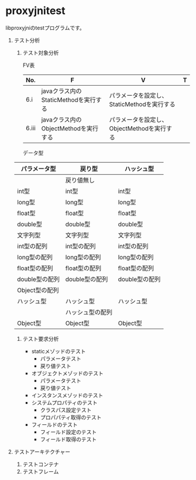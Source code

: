 proxyjnitest
============
libproxyjniのtestプログラムです。

1. テスト分析
    1. テスト対象分析
    
        FV表  
        
        |No.  |F                                    |V                                          |T  |
        |-----|-------------------------------------|-------------------------------------------|---|
        |6.i  |javaクラス内のStaticMethodを実行する |パラメータを設定し、StaticMethodを実行する |   |
        |6.iii|javaクラス内のObjectMethodを実行する |パラメータを設定し、ObjectMethodを実行する |   |
    
        データ型  
        
    |パラメータ型  |戻り型          |ハッシュ型    |
    |--------------|----------------|--------------|
    |              |戻り値無し      |              |
    |int型         |int型           |int型         |
    |long型        |long型          |long型        |
    |float型       |float型         |float型       |
    |double型      |double型        |double型      |
    |文字列型      |文字列型        |文字列型      |
    |int型の配列   |int型の配列     |int型の配列   |
    |long型の配列  |long型の配列    |long型の配列  |
    |float型の配列 |float型の配列   |float型の配列 |
    |double型の配列|double型の配列  |double型の配列|
    |Object型の配列|                |              |
    |ハッシュ型    |ハッシュ型      |ハッシュ型    |
    |              |ハッシュ型の配列|              |
    |Object型      |Object型        |Object型      |
    
    1. テスト要求分析
    
        * staticメゾッドのテスト
          - パラメータテスト
          - 戻り値テスト
        * オブジェクトメゾッドのテスト
          - パラメータテスト
          - 戻り値テスト
        * インスタンスメゾッドのテスト
        * システムプロパティのテスト
          - クラスパス設定テスト
          - プロパパティ取得のテスト
        * フィールドのテスト
          - フィールド設定のテスト
          - フィールド取得のテスト  
    
1. テストアーキテクチャー
    1. テストコンテナ
    1. テストフレーム
